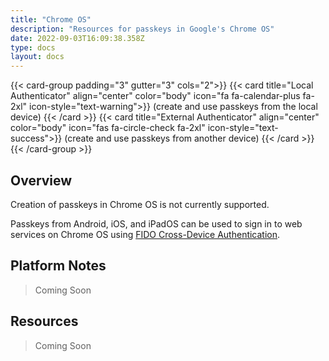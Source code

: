 ```yaml
---
title: "Chrome OS"
description: "Resources for passkeys in Google's Chrome OS"
date: 2022-09-03T16:09:38.358Z
type: docs
layout: docs
---
```


{{< card-group padding="3" gutter="3" cols="2">}}
    {{< card title="Local Authenticator" align="center" color="body" icon="fa fa-calendar-plus fa-2xl" icon-style="text-warning">}}
        (create and use passkeys from the local device)
    {{< /card >}}
    {{< card title="External Authenticator" align="center" color="body" icon="fas fa-circle-check fa-2xl" icon-style="text-success">}}
        (create and use passkeys from another device)
    {{< /card >}}
{{< /card-group >}}

## Overview

Creation of passkeys in Chrome OS is not currently supported.

Passkeys from Android, iOS, and iPadOS can be used to sign in to web services on Chrome OS using [FIDO Cross-Device Authentication](/terms#cross-device-authentication-cda).

## Platform Notes

> Coming Soon

## Resources

> Coming Soon
